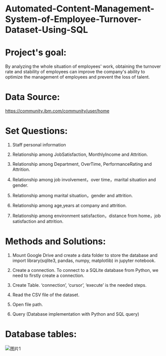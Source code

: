 # Automated-Content-Management-System-of-Employee-Turnover-Dataset-Using-SQL

# Project's goal:

By analyzing the whole situation of employees' work, obtaining the turnover rate and stability of employees can improve the company's ability to optimize the management of employees and prevent the loss of talent.

# Data Source: 
   https://community.ibm.com/community/user/home

# Set Questions:


1. Staff personal information

2. Relationship among JobSatisfaction, MonthlyIncome and Attrition.

3.  Relationship among Department, OverTime, PerformanceRating and Attrition.

4. Relationship among job involvement，over time，marital situation and gender.

5. Relationship among marital situation，gender and attrition.

6. Relationship among age,years at company and attrition.

7. Relationship among environment satisfaction，distance from home，job satisfaction and attrition.



# Methods and Solutions:
1. Mount Google Drive and create a data folder to store the database and import library(sqlite3, pandas, numpy, matplotlib) in jupyter notebook.

2. Create a connection. To connect to a SQLite database from Python, we need to firstly create a connection.

3. Create Table. ‘connection’, ‘cursor’, ‘execute’ is the needed steps.

4. Read the CSV file of the dataset.

5. Open file path.

6. Query (Database implementation with Python and SQL query)


# Database tables:

![图片1](https://github.com/HardCoreFatLady/Automated-Content-Management-System-of-Employee-Turnover-Dataset-Using-SQL/assets/45972159/fcedcc64-ad31-4c41-bdc9-cad987243595)
